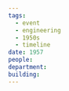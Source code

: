 ```yaml
---
tags:
  - event
  - engineering
  - 1950s
  - timeline
date: 1957
people: 
department: 
building:
---
```

<span
	  class='ob-timelines' 
	  data-date='1957'  
	  data-class='orange'> 
</span>